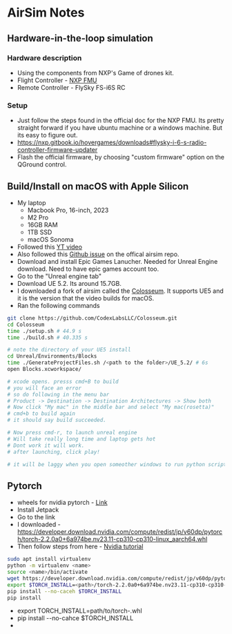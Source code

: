 # AirSim Notes

## Hardware-in-the-loop simulation
### Hardware description
- Using the components from NXP's Game of drones kit.
- Flight Controller - [NXP FMU](https://nxp.gitbook.io/hovergames/userguide/getting-started/drone-kit-contents#nxp-rddrone-fmuk66-with-enclosure-and-microsd-card)
- Remote Controller - FlySky FS-i6S RC
### Setup
- Just follow the steps found in the official doc for the NXP FMU. Its pretty straight forward if you have ubuntu machine or a windows machine. But its easy to figure out.
- https://nxp.gitbook.io/hovergames/downloads#flysky-i-6-s-radio-controller-firmware-updater
- Flash the official firmware, by choosing "custom firmware" option on the QGround control.

## Build/Install on macOS with Apple Silicon
- My laptop
  - Macbook Pro, 16-inch, 2023
  - M2 Pro
  - 16GB RAM
  - 1TB SSD
  - macOS Sonoma
- Followed this [YT video](https://www.youtube.com/watch?v=hXYWLF3QsNk)
- Also followed this [Github issue](https://github.com/microsoft/AirSim/issues/4922#issuecomment-1974095216) on the offical airsim repo.
- Download and install Epic Games Lanucher. Needed for Unreal Engine download. Need to have epic games account too.
- Go to the "Unreal engine tab"
- Download UE 5.2. Its around 15.7GB.
- I downloaded a fork of airsim called the [Colosseum](https://github.com/CodexLabsLLC/Colosseum.git). It supports UE5 and it is the version that the video builds for macOS.
- Ran the following commands
```bash
git clone https://github.com/CodexLabsLLC/Colosseum.git
cd Colosseum
time ./setup.sh # 44.9 s
time ./build.sh # 40.335 s

# note the directory of your UE5 install
cd Unreal/Environments/Blocks
time ./GenerateProjectFiles.sh /<path to the folder>/UE_5.2/ # 6s 
open Blocks.xcworkspace/

# xcode opens. presss cmd+B to build
# you will face an error
# so do following in the menu bar
# Product -> Destination -> Destination Architectures -> Show both
# Now click "My mac" in the middle bar and select "My mac(rosetta)"
# cmd+b to build again
# it should say build succeeded. 

# Now press cmd-r, to launch unreal engine
# Will take really long time and laptop gets hot
# Dont work it will work.
# after launching, click play!

# it will be laggy when you open someother windows to run python scripts. Go to prefernce -> untick "Use less CPU when in bg" option. That will smooth things out.
```


## Pytorch
- wheels for nvidia pytorch - [Link](https://developer.download.nvidia.com/compute/redist/jp/)
- Install Jetpack
- Go to the link
- I downloaded - https://developer.download.nvidia.com/compute/redist/jp/v60dp/pytorch/torch-2.2.0a0+6a974be.nv23.11-cp310-cp310-linux_aarch64.whl
- Then follow steps from here - [Nvidia tutorial](https://docs.nvidia.com/deeplearning/frameworks/install-pytorch-jetson-platform/index.html#prereqs-install)

```bash
sudo apt install virtualenv
python -m virtualenv <name>
source <name>/bin/activate
wget https://developer.download.nvidia.com/compute/redist/jp/v60dp/pytorch/torch-2.2.0a0+6a974be.nv23.11-cp310-cp310-linux_aarch64.whl
export $TORCH_INSTALL=<path>/torch-2.2.0a0+6a974be.nv23.11-cp310-cp310-linux_aarch64.whl
pip install --no-caceh $TORCH_INSTALL
pip install 
```
- export TORCH_INSTALL=path/to/torch-<version>.whl
- pip install --no-cahce $TORCH_INSTALL
- 